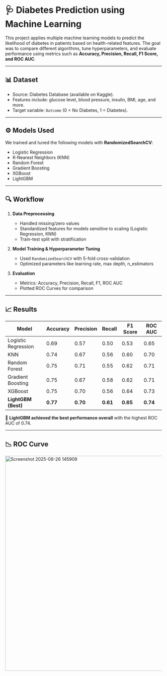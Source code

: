 # 🩺 Diabetes Prediction using Machine Learning
This project applies multiple machine learning models to predict the likelihood of diabetes in patients based on health-related features. The goal was to compare different algorithms, tune hyperparameters, and evaluate performance using metrics such as **Accuracy, Precision, Recall, F1 Score, and ROC AUC**.

---

## 📊 Dataset
- Source: Diabetes Database (available on Kaggle).
- Features include: glucose level, blood pressure, insulin, BMI, age, and more.
- Target variable: `Outcome` (0 = No Diabetes, 1 = Diabetes).

---

## ⚙️ Models Used
We trained and tuned the following models with **RandomizedSearchCV**:
- Logistic Regression
- K-Nearest Neighbors (KNN)
- Random Forest
- Gradient Boosting
- XGBoost
- LightGBM

---

## 🔍 Workflow
1. **Data Preprocessing**
   - Handled missing/zero values
   - Standardized features for models sensitive to scaling (Logistic Regression, KNN)
   - Train-test split with stratification

2. **Model Training & Hyperparameter Tuning**
   - Used `RandomizedSearchCV` with 5-fold cross-validation
   - Optimized parameters like learning rate, max depth, n_estimators

3. **Evaluation**
   - Metrics: Accuracy, Precision, Recall, F1, ROC AUC
   - Plotted ROC Curves for comparison

---

## 📈 Results

| Model                 | Accuracy | Precision | Recall | F1 Score | ROC AUC |
|------------------------|----------|-----------|--------|----------|---------|
| Logistic Regression    | 0.69     | 0.57      | 0.50   | 0.53     | 0.65    |
| KNN                    | 0.74     | 0.67      | 0.56   | 0.60     | 0.70    |
| Random Forest          | 0.75     | 0.71      | 0.55   | 0.62     | 0.71    |
| Gradient Boosting      | 0.75     | 0.67      | 0.58   | 0.62     | 0.71    |
| XGBoost                | 0.75     | 0.70      | 0.56   | 0.64     | 0.73    |
| **LightGBM (Best)**    | **0.77** | **0.70**  | **0.61** | **0.65** | **0.74** |

📌 **LightGBM achieved the best performance overall** with the highest ROC AUC of 0.74.

---

## 📉 ROC Curve

<img width="959" height="692" alt="Screenshot 2025-08-26 145909" src="https://github.com/user-attachments/assets/f45b5f03-e023-4dbd-84a7-c58f2a5321ae" />





